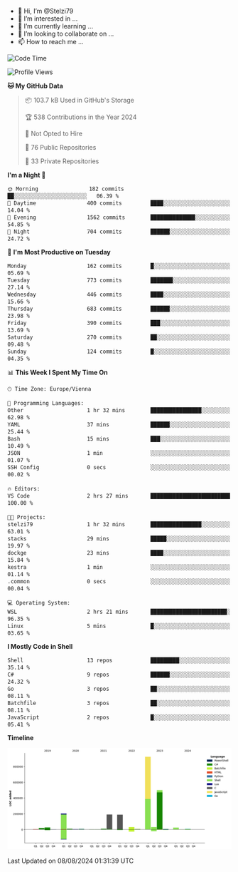 - 👋 Hi, I’m @Stelzi79
- 👀 I’m interested in ...
- 🌱 I’m currently learning ...
- 💞️ I’m looking to collaborate on ...
- 📫 How to reach me ...

<!--START_SECTION:waka-->
![Code Time](http://img.shields.io/badge/Code%20Time-1%2C017%20hrs%2022%20mins-blue)

![Profile Views](http://img.shields.io/badge/Profile%20Views-0-blue)

**🐱 My GitHub Data** 

> 📦 103.7 kB Used in GitHub's Storage 
 > 
> 🏆 538 Contributions in the Year 2024
 > 
> 🚫 Not Opted to Hire
 > 
> 📜 76 Public Repositories 
 > 
> 🔑 33 Private Repositories 
 > 
**I'm a Night 🦉** 

```text
🌞 Morning                182 commits         ██░░░░░░░░░░░░░░░░░░░░░░░   06.39 % 
🌆 Daytime                400 commits         ████░░░░░░░░░░░░░░░░░░░░░   14.04 % 
🌃 Evening                1562 commits        ██████████████░░░░░░░░░░░   54.85 % 
🌙 Night                  704 commits         ██████░░░░░░░░░░░░░░░░░░░   24.72 % 
```
📅 **I'm Most Productive on Tuesday** 

```text
Monday                   162 commits         █░░░░░░░░░░░░░░░░░░░░░░░░   05.69 % 
Tuesday                  773 commits         ███████░░░░░░░░░░░░░░░░░░   27.14 % 
Wednesday                446 commits         ████░░░░░░░░░░░░░░░░░░░░░   15.66 % 
Thursday                 683 commits         ██████░░░░░░░░░░░░░░░░░░░   23.98 % 
Friday                   390 commits         ███░░░░░░░░░░░░░░░░░░░░░░   13.69 % 
Saturday                 270 commits         ██░░░░░░░░░░░░░░░░░░░░░░░   09.48 % 
Sunday                   124 commits         █░░░░░░░░░░░░░░░░░░░░░░░░   04.35 % 
```


📊 **This Week I Spent My Time On** 

```text
🕑︎ Time Zone: Europe/Vienna

💬 Programming Languages: 
Other                    1 hr 32 mins        ████████████████░░░░░░░░░   62.98 % 
YAML                     37 mins             ██████░░░░░░░░░░░░░░░░░░░   25.44 % 
Bash                     15 mins             ███░░░░░░░░░░░░░░░░░░░░░░   10.49 % 
JSON                     1 min               ░░░░░░░░░░░░░░░░░░░░░░░░░   01.07 % 
SSH Config               0 secs              ░░░░░░░░░░░░░░░░░░░░░░░░░   00.02 % 

🔥 Editors: 
VS Code                  2 hrs 27 mins       █████████████████████████   100.00 % 

🐱‍💻 Projects: 
stelzi79                 1 hr 32 mins        ████████████████░░░░░░░░░   63.01 % 
stacks                   29 mins             █████░░░░░░░░░░░░░░░░░░░░   19.97 % 
dockge                   23 mins             ████░░░░░░░░░░░░░░░░░░░░░   15.84 % 
kestra                   1 min               ░░░░░░░░░░░░░░░░░░░░░░░░░   01.14 % 
.common                  0 secs              ░░░░░░░░░░░░░░░░░░░░░░░░░   00.04 % 

💻 Operating System: 
WSL                      2 hrs 21 mins       ████████████████████████░   96.35 % 
Linux                    5 mins              █░░░░░░░░░░░░░░░░░░░░░░░░   03.65 % 
```

**I Mostly Code in Shell** 

```text
Shell                    13 repos            █████████░░░░░░░░░░░░░░░░   35.14 % 
C#                       9 repos             ██████░░░░░░░░░░░░░░░░░░░   24.32 % 
Go                       3 repos             ██░░░░░░░░░░░░░░░░░░░░░░░   08.11 % 
Batchfile                3 repos             ██░░░░░░░░░░░░░░░░░░░░░░░   08.11 % 
JavaScript               2 repos             █░░░░░░░░░░░░░░░░░░░░░░░░   05.41 % 
```



**Timeline**

![Lines of Code chart](https://raw.githubusercontent.com/Stelzi79/Stelzi79/main/assets/bar_graph.png)


 Last Updated on 08/08/2024 01:31:39 UTC
<!--END_SECTION:waka-->

<!---
Stelzi79/Stelzi79 is a ✨ special ✨ repository because its `README.md` (this file) appears on your GitHub profile.
You can click the Preview link to take a look at your changes.
--->
